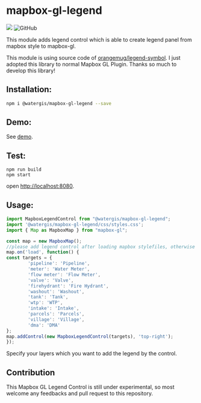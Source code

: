 # mapbox-gl-legend
![](https://github.com/watergis/mapbox-gl-legend/workflows/Node.js%20Package/badge.svg)
![GitHub](https://img.shields.io/github/license/watergis/mapbox-gl-legend)

This module adds legend control which is able to create legend panel from mapbox style to mapbox-gl.

This module is using source code of [orangemug/legend-symbol](https://github.com/orangemug/legend-symbol). I just adopted this library to normal Mapbox GL Plugin. Thanks so much to develop this library!

## Installation:

```bash
npm i @watergis/mapbox-gl-legend --save
```

## Demo:

See [demo](https://watergis.github.io/mapbox-gl-legend/#12/-1.08551/35.87063).

## Test:

```
npm run build
npm start
```

open [http://localhost:8080](http://localhost:8080).

## Usage:

```ts
import MapboxLegendControl from "@watergis/mapbox-gl-legend";
import '@watergis/mapbox-gl-legend/css/styles.css';
import { Map as MapboxMap } from "mapbox-gl";

const map = new MapboxMap();
//please add legend control after loading mapbox stylefiles, otherwise it causes errors...
map.on('load', function() {
const targets = {
        'pipeline': 'Pipeline',
        'meter': 'Water Meter',
        'flow meter': 'Flow Meter', 
        'valve': 'Valve', 
        'firehydrant': 'Fire Hydrant', 
        'washout': 'Washout',
        'tank': 'Tank', 
        'wtp': 'WTP', 
        'intake': 'Intake', 
        'parcels': 'Parcels', 
        'village': 'Village', 
        'dma': 'DMA'
};
map.addControl(new MapboxLegendControl(targets), 'top-right');
});
```

Specify your layers which you want to add the legend by the control.

## Contribution

This Mapbox GL Legend Control is still under experimental, so most welcome any feedbacks and pull request to this repository.
